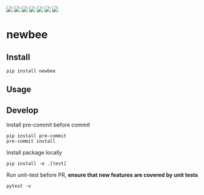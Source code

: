 ![](https://github.com/Wh1isper/newbee/actions/workflows/python-package.yml/badge.svg)
![](https://img.shields.io/pypi/dm/newbee)
![](https://img.shields.io/github/last-commit/wh1isper/newbee)
![](https://img.shields.io/pypi/pyversions/newbee)
![](https://img.shields.io/github/license/wh1isper/newbee)
![](https://img.shields.io/github/v/release/wh1isper/newbee?logo=github)
![](https://img.shields.io/github/v/release/wh1isper/newbee?include_prereleases&label=pre-release&logo=github)


# newbee

## Install

`pip install newbee`

## Usage


## Develop

Install pre-commit before commit

```
pip install pre-commit
pre-commit install
```

Install package locally

```
pip install -e .[test]
```

Run unit-test before PR, **ensure that new features are covered by unit tests**

```
pytest -v
```
